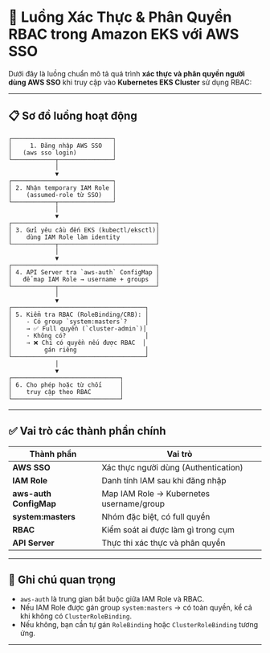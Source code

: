 
# 🔐 Luồng Xác Thực & Phân Quyền RBAC trong Amazon EKS với AWS SSO

Dưới đây là luồng chuẩn mô tả quá trình **xác thực và phân quyền người dùng AWS SSO** khi truy cập vào **Kubernetes EKS Cluster** sử dụng RBAC:

---

## 📋 Sơ đồ luồng hoạt động

```
┌────────────────────────────┐
│     1. Đăng nhập AWS SSO   │
│   (aws sso login)          │
└────────────┬───────────────┘
             │
             ▼
┌────────────────────────────┐
│ 2. Nhận temporary IAM Role │
│    (assumed-role từ SSO)   │
└────────────┬───────────────┘
             │
             ▼
┌────────────────────────────────────────┐
│ 3. Gửi yêu cầu đến EKS (kubectl/eksctl)│
│    dùng IAM Role làm identity          │
└────────────┬───────────────────────────┘
             │
             ▼
┌────────────────────────────────────────┐
│ 4. API Server tra `aws-auth` ConfigMap │
│   để map IAM Role → username + groups  │
└────────────┬───────────────────────────┘
             │
             ▼
┌─────────────────────────────────────┐
│ 5. Kiểm tra RBAC (RoleBinding/CRB): │
│    - Có group `system:masters`?     │
│    → ✅ Full quyền (`cluster-admin`)│
│    - Không có?                      │
│    → ❌ Chỉ có quyền nếu được RBAC  │
│         gán riêng                   │
└─────────────────────────────────────┘
             │
             ▼
┌──────────────────────────────┐
│ 6. Cho phép hoặc từ chối     │
│    truy cập theo RBAC        │
└──────────────────────────────┘
```

---

## ✅ Vai trò các thành phần chính

| Thành phần        | Vai trò |
|-------------------|--------|
| **AWS SSO**           | Xác thực người dùng (Authentication) |
| **IAM Role**          | Danh tính IAM sau khi đăng nhập |
| **aws-auth ConfigMap**| Map IAM Role → Kubernetes username/group |
| **system:masters**    | Nhóm đặc biệt, có full quyền |
| **RBAC**              | Kiểm soát ai được làm gì trong cụm |
| **API Server**        | Thực thi xác thực và phân quyền |

---

## 📌 Ghi chú quan trọng

- `aws-auth` là trung gian bắt buộc giữa IAM Role và RBAC.
- Nếu IAM Role được gán group `system:masters` → có toàn quyền, kể cả khi không có `ClusterRoleBinding`.
- Nếu không, bạn cần tự gán `RoleBinding` hoặc `ClusterRoleBinding` tương ứng.

---
